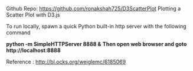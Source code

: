 Github Repo: https://github.com/ronakshah725/D3ScatterPlot
Plotting a Scatter Plot with D3.js

To run locally, spawn a quick Python built-in http server with the following command

**python -m SimpleHTTPServer 8888 &**
**Then open web browser and goto http://localhost:8888**

Reference : http://bl.ocks.org/weiglemc/6185069



